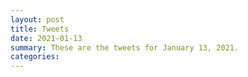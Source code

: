 ```yaml
---
layout: post
title: Tweets
date: 2021-01-13
summary: These are the tweets for January 13, 2021.
categories:
---
```


